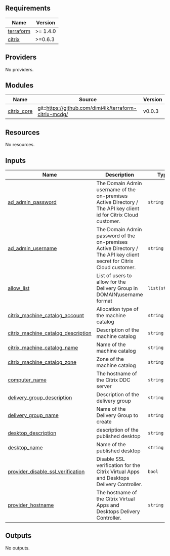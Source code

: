 <!-- BEGINNING OF PRE-COMMIT-TERRAFORM DOCS HOOK -->
## Requirements

| Name | Version |
|------|---------|
| <a name="requirement_terraform"></a> [terraform](#requirement\_terraform) | >= 1.4.0 |
| <a name="requirement_citrix"></a> [citrix](#requirement\_citrix) | >=0.6.3 |

## Providers

No providers.

## Modules

| Name | Source | Version |
|------|--------|---------|
| <a name="module_citrix_core"></a> [citrix\_core](#module\_citrix\_core) | git::https://github.com/dimi4ik/terraform-citrix-mcdg/ | v0.0.3 |

## Resources

No resources.

## Inputs

| Name | Description | Type | Default | Required |
|------|-------------|------|---------|:--------:|
| <a name="input_ad_admin_password"></a> [ad\_admin\_password](#input\_ad\_admin\_password) | The Domain Admin username of the on-premises Active Directory / The API key client id for Citrix Cloud customer. | `string` | n/a | yes |
| <a name="input_ad_admin_username"></a> [ad\_admin\_username](#input\_ad\_admin\_username) | The Domain Admin password of the on-premises Active Directory / The API key client secret for Citrix Cloud customer. | `string` | n/a | yes |
| <a name="input_allow_list"></a> [allow\_list](#input\_allow\_list) | List of users to allow for the Delivery Group in DOMAIN\username format | `list(string)` | n/a | yes |
| <a name="input_citrix_machine_catalog_account"></a> [citrix\_machine\_catalog\_account](#input\_citrix\_machine\_catalog\_account) | Allocation type of the machine catalog | `string` | n/a | yes |
| <a name="input_citrix_machine_catalog_description"></a> [citrix\_machine\_catalog\_description](#input\_citrix\_machine\_catalog\_description) | Description of the machine catalog | `string` | n/a | yes |
| <a name="input_citrix_machine_catalog_name"></a> [citrix\_machine\_catalog\_name](#input\_citrix\_machine\_catalog\_name) | Name of the machine catalog | `string` | n/a | yes |
| <a name="input_citrix_machine_catalog_zone"></a> [citrix\_machine\_catalog\_zone](#input\_citrix\_machine\_catalog\_zone) | Zone of the machine catalog | `string` | n/a | yes |
| <a name="input_computer_name"></a> [computer\_name](#input\_computer\_name) | The hostname of the Citrix DDC server | `string` | n/a | yes |
| <a name="input_delivery_group_description"></a> [delivery\_group\_description](#input\_delivery\_group\_description) | Description of the delivery group | `string` | n/a | yes |
| <a name="input_delivery_group_name"></a> [delivery\_group\_name](#input\_delivery\_group\_name) | Name of the Delivery Group to create | `string` | n/a | yes |
| <a name="input_desktop_description"></a> [desktop\_description](#input\_desktop\_description) | description of the published desktop | `string` | n/a | yes |
| <a name="input_desktop_name"></a> [desktop\_name](#input\_desktop\_name) | Name of the published desktop | `string` | n/a | yes |
| <a name="input_provider_disable_ssl_verification"></a> [provider\_disable\_ssl\_verification](#input\_provider\_disable\_ssl\_verification) | Disable SSL verification for the Citrix Virtual Apps and Desktops Delivery Controller. | `bool` | n/a | yes |
| <a name="input_provider_hostname"></a> [provider\_hostname](#input\_provider\_hostname) | The hostname of the Citrix Virtual Apps and Desktops Delivery Controller. | `string` | n/a | yes |

## Outputs

No outputs.
<!-- END OF PRE-COMMIT-TERRAFORM DOCS HOOK -->
